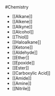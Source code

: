 #Chemistry 
* [[Alkane]]
* [[Alkene]]
* [[Alkyne]]
* [[Alcohol]]
* [[Thiol]]
* [[Haloalkane]]
* [[Ketone]]
* [[Aldehyde]]
* [[Ether]]
* [[Epoxide]]
* [[Ester]]
* [[Carboxylic Acid]]
* [[Amide]]
* [[Amine]]
* [[Nitrile]]